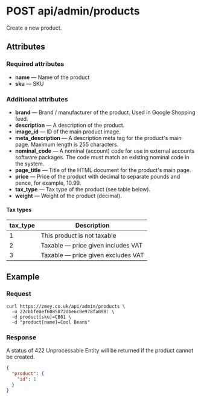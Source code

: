 # POST api/admin/products

Create a new product.

## Attributes

### Required attributes

* **name** — Name of the product
* **sku** — SKU

### Additional attributes

* **brand** — Brand / manufacturer of the product. Used in Google Shopping feed.
* **description** — A description of the product.
* **image_id** — ID of the main product image.
* **meta_description** — A description meta tag for the product's main page. Maximum length is 255 characters.
* **nominal_code** — A nominal (account) code for use in external accounts software packages. The code must match an existing nominal code in the system.
* **page_title** — Title of the HTML document for the product's main page.
* **price** — Price of the product with decimal to separate pounds and pence,
for example, 10.99.
* **tax_type** — Tax type of the product (see table below).
* **weight** — Weight of the product (decimal).

#### Tax types

|tax_type|Description|
|--------|-----------|
|1       |This product is not taxable|
|2       |Taxable — price given includes VAT|
|3       |Taxable — price given excludes VAT|

## Example

### Request

```
curl https://zmey.co.uk/api/admin/products \
  -u 22cbbfeaef6085872dbe6c0e978fa098: \
  -d product[sku]=CB01 \
  -d "product[name]=Cool Beans"
```

### Response

A status of 422 Unprocessable Entity will be returned if the product cannot be
created.

```json
{
  "product": {
    "id": 1
  }
}
```
